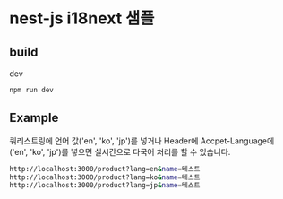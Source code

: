 # nest-js i18next 샘플

## build

dev

``` bash
npm run dev
```

## Example

쿼리스트링에 언어 값('en', 'ko', 'jp')를 넣거나 Header에 Accpet-Language에 ('en', 'ko', 'jp')를
 넣으면 실시간으로 다국어 처리를 할 수 있습니다.

``` bash
http://localhost:3000/product?lang=en&name=테스트
http://localhost:3000/product?lang=ko&name=테스트
http://localhost:3000/product?lang=jp&name=테스트
```
